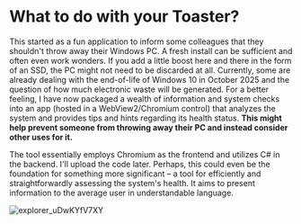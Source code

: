 # What to do with your Toaster?

This started as a fun application to inform some colleagues that they shouldn't throw away their Windows PC. A fresh install can be sufficient and often even work wonders. If you add a little boost here and there in the form of an SSD, the PC might not need to be discarded at all. Currently, some are already dealing with the end-of-life of Windows 10 in October 2025 and the question of how much electronic waste will be generated. For a better feeling, I have now packaged a wealth of information and system checks into an app (hosted in a WebView2/Chromium control) that analyzes the system and provides tips and hints regarding its health status. **This might help prevent someone from throwing away their PC and instead consider other uses for it.**

The tool essentially employs Chromium as the frontend and utilizes C# in the backend. I'll upload the code later. Perhaps, this could even be the foundation for something more significant – a tool for efficiently and straightforwardly assessing the system's health. It aims to present information to the average user in understandable language.

![explorer_uDwKYfV7XY](https://github.com/builtbybel/WhatsPC/assets/57478606/9030b796-8e99-42be-88b6-07ae4fa8c98b)

